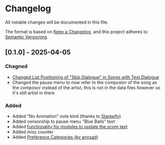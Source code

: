 # Changelog
All notable changes will be documented in this file.

The format is based on [Keep a Changelog](https://keepachangelog.com/en/1.0.0/),
and this project adheres to [Semantic Versioning](https://semver.org/spec/v2.0.0.html).

## [0.1.0] - 2025-04-05

### Chagned
- [Changed List Positioning of "Skip Dialogue" in Songs with Text Dialogue](https://github.com/FunkinCrew/Funkin/issues/4552)
- Changed the pause menu to now refer to the compostor of the song as the composor instead of the artist, this is not in the data files however so it's still artist in there

### Added
- Added "No Animation" note kind (thanks to [Starexify](https://github.com/FunkinCrew/Funkin/issues/3966#issuecomment-2568530023))
- Added censorship to pause menu "Blue Balls" text
- Added [functionality for modules to update the score text](https://github.com/sphis-Sinco/The-Sinco-Engine/issues/2)
- Added miss counter
- Added [Preference Categories (by anysad)](https://github.com/FunkinCrew/Funkin/pull/4563)

